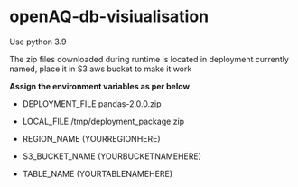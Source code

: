 # openAQ-db-visiualisation

Use python 3.9

The zip files downloaded during runtime is located in deployment currently named, place it in S3 aws bucket to make it work

**Assign the environment variables as per below**

 - DEPLOYMENT_FILE	pandas-2.0.0.zip
   
 - LOCAL_FILE	/tmp/deployment_package.zip

 

 - REGION_NAME	(YOURREGIONHERE)

  

 - S3_BUCKET_NAME	(YOURBUCKETNAMEHERE)

 

 - TABLE_NAME	(YOURTABLENAMEHERE)
